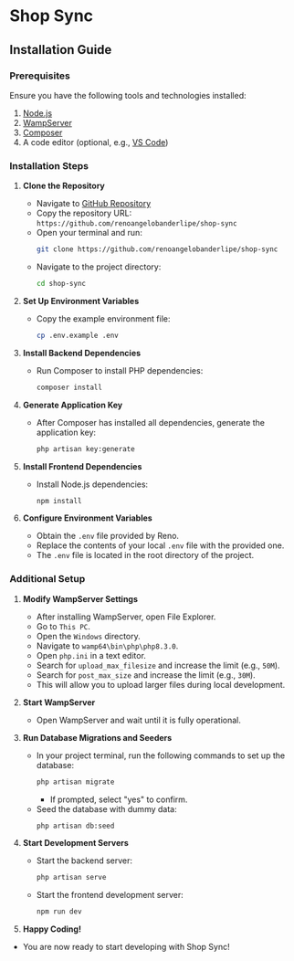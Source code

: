 # Shop Sync

## Installation Guide

### Prerequisites
Ensure you have the following tools and technologies installed:
1. [Node.js](https://nodejs.org/)
2. [WampServer](http://www.wampserver.com/en/)
3. [Composer](https://getcomposer.org/)
4. A code editor (optional, e.g., [VS Code](https://code.visualstudio.com/))

### Installation Steps

1. **Clone the Repository**
   - Navigate to [GitHub Repository](https://github.com/renoangelobanderlipe/shop-sync)
   - Copy the repository URL: `https://github.com/renoangelobanderlipe/shop-sync`
   - Open your terminal and run:
     ```sh
     git clone https://github.com/renoangelobanderlipe/shop-sync
     ```
   - Navigate to the project directory:
     ```sh
     cd shop-sync
     ```

2. **Set Up Environment Variables**
   - Copy the example environment file:
     ```sh
     cp .env.example .env
     ```

3. **Install Backend Dependencies**
   - Run Composer to install PHP dependencies:
     ```sh
     composer install
     ```

4. **Generate Application Key**
   - After Composer has installed all dependencies, generate the application key:
     ```sh
     php artisan key:generate
     ```

5. **Install Frontend Dependencies**
   - Install Node.js dependencies:
     ```sh
     npm install
     ```

6. **Configure Environment Variables**
   - Obtain the `.env` file provided by Reno.
   - Replace the contents of your local `.env` file with the provided one.
   - The `.env` file is located in the root directory of the project.

### Additional Setup

1. **Modify WampServer Settings**
   - After installing WampServer, open File Explorer.
   - Go to `This PC`.
   - Open the `Windows` directory.
   - Navigate to `wamp64\bin\php\php8.3.0`.
   - Open `php.ini` in a text editor.
   - Search for `upload_max_filesize` and increase the limit (e.g., `50M`).
   - Search for `post_max_size` and increase the limit (e.g., `30M`).
   - This will allow you to upload larger files during local development.

7. **Start WampServer**
   - Open WampServer and wait until it is fully operational.

8. **Run Database Migrations and Seeders**
   - In your project terminal, run the following commands to set up the database:
     ```sh
     php artisan migrate
     ```
     - If prompted, select "yes" to confirm.
   - Seed the database with dummy data:
     ```sh
     php artisan db:seed
     ```

9. **Start Development Servers**
   - Start the backend server:
     ```sh
     php artisan serve
     ```
   - Start the frontend development server:
     ```sh
     npm run dev
     ```

10. **Happy Coding!**
   - You are now ready to start developing with Shop Sync!
